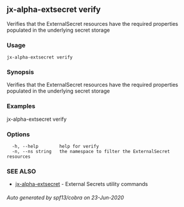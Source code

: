 ## jx-alpha-extsecret verify

Verifies that the ExternalSecret resources have the required properties populated in the underlying secret storage

### Usage

```
jx-alpha-extsecret verify
```

### Synopsis

Verifies that the ExternalSecret resources have the required properties populated in the underlying secret storage

### Examples

  jx-alpha-extsecret verify

### Options

```
  -h, --help        help for verify
  -n, --ns string   the namespace to filter the ExternalSecret resources
```

### SEE ALSO

* [jx-alpha-extsecret](jx-alpha-extsecret.md)	 - External Secrets utility commands

###### Auto generated by spf13/cobra on 23-Jun-2020
